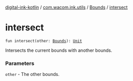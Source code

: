 [digital-ink-kotlin](../../index.md) / [com.wacom.ink.utils](../index.md) / [Bounds](index.md) / [intersect](./intersect.md)

# intersect

`fun intersect(other: `[`Bounds`](index.md)`): `[`Unit`](https://kotlinlang.org/api/latest/jvm/stdlib/kotlin/-unit/index.html)

Intersects the current bounds with another bounds.

### Parameters

`other` - The other bounds.